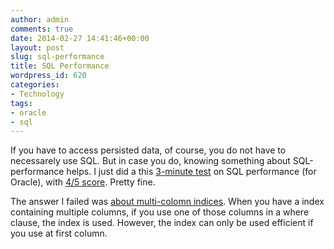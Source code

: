 ```yaml
---
author: admin
comments: true
date: 2014-02-27 14:41:46+00:00
layout: post
slug: sql-performance
title: SQL Performance
wordpress_id: 620
categories:
- Technology
tags:
- oracle
- sql
---
```


If you have to access persisted data, of course, you do not have to necessarely use SQL. But in case you do, knowing something about SQL-performance helps.
I just did a this [3-minute test](http://use-the-index-luke.com/3-minute-test) on SQL performance (for Oracle), with [4/5 score](http://use-the-index-luke.com/3-minute-test/oracle?quizkey=25f289f14109a401df2199aa2ce582fc). Pretty fine.

The answer I failed was [about multi-colomn indices](http://use-the-index-luke.com/sql/where-clause/the-equals-operator/concatenated-keys). When you have a index containing multiple columns, if you use one of those columns in a where clause, the index is used. However, the index can only be used efficient if you use at first column.

